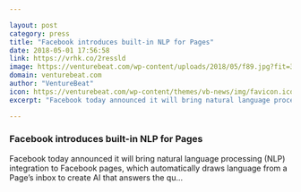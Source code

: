 ```yaml
---

layout: post
category: press
title: "Facebook introduces built-in NLP for Pages"
date: 2018-05-01 17:56:58
link: https://vrhk.co/2ressld
image: https://venturebeat.com/wp-content/uploads/2018/05/f89.jpg?fit=3005%2C1692&strip=all
domain: venturebeat.com
author: "VentureBeat"
icon: https://venturebeat.com/wp-content/themes/vb-news/img/favicon.ico
excerpt: "Facebook today announced it will bring natural language processing (NLP) integration to Facebook pages, which automatically draws language from a Page’s inbox to create AI that answers the qu…"

---
```


### Facebook introduces built-in NLP for Pages

Facebook today announced it will bring natural language processing (NLP) integration to Facebook pages, which automatically draws language from a Page’s inbox to create AI that answers the qu…